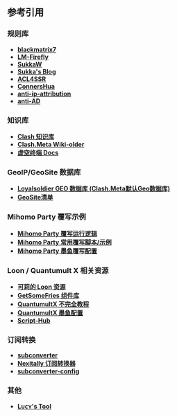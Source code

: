 ## 参考引用

### 规则库

- **[blackmatrix7](https://github.com/blackmatrix7/ios_rule_script/tree/master/rule/Clash)**
- **[LM-Firefly](https://github.com/LM-Firefly/Rules)**
- **[SukkaW](https://github.com/SukkaW/Surge)**
- **[Sukka's Blog](https://blog.skk.moe/post/i-have-my-unique-surge-setup/)**
- **[ACL4SSR](https://github.com/ACL4SSR/ACL4SSR/tree/master/Clash)**
- **[ConnersHua](https://github.com/ConnersHua/RuleGo/tree/master/Surge/Ruleset)**
- **[anti-ip-attribution](https://github.com/SunsetMkt/anti-ip-attribution)**
- **[anti-AD](https://github.com/privacy-protection-tools/anti-AD)**

### 知识库

- **[Clash 知识库](https://clash.wiki/)**
- **[Clash.Meta Wiki-older](https://clash-meta.gitbook.io/clash.meta-wiki-older)**
- **[虚空终端 Docs](https://wiki.metacubex.one/config/)**

### GeoIP/GeoSite 数据库

- **[Loyalsoldier GEO 数据库 (Clash.Meta默认Geo数据库)](https://github.com/Loyalsoldier/v2ray-rules-dat)**
- **[GeoSite清单](https://github.com/MetaCubeX/meta-rules-dat/tree/meta/geo/geosite/classical)**

### Mihomo Party 覆写示例

- **[Mihomo Party 覆写运行逻辑](https://mihomo.party/docs/guide/override/yaml)**
- **[Mihomo Party 常用覆写脚本/示例](https://github.com/mihomo-party-org/override-hub)**
- **[Mihomo Party 墨鱼覆写配置](https://github.com/ddgksf2013/Profile/blob/master/MihomoParty.yaml)**

### Loon / Quantumult X 相关资源

- **[可莉的 Loon 资源](https://github.com/luestr/ProxyResource/tree/main?tab=readme-ov-file#%E6%8F%92%E4%BB%B6%E5%88%97%E8%A1%A8)**
- **[GetSomeFries 组件库](https://github.com/VirgilClyne/GetSomeFries)**
- **[QuantumultX 不完全教程](https://www.notion.so/Quantumult-X-1d32ddc6e61c4892ad2ec5ea47f00917)**
- **[QuantumultX 墨鱼配置](https://github.com/ddgksf2013/ddgksf2013)**
- **[Script-Hub](https://scripthub.vercel.app/)**

### 订阅转换

- **[subconverter](https://github.com/tindy2013/subconverter/blob/master/README-cn.md)**
- **[Nexitally 订阅转换器](https://nexconvert.com/)**
- **[subconverter-config](https://github.com/SleepyHeeead/subconverter-config)**

### 其他

- **[Lᴜᴄʏ's Tool](https://wiki.repcz.link/proxytool/)**
